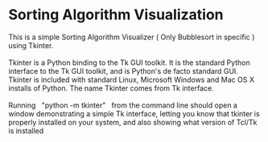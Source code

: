 # Sorting Algorithm Visualization
This is a simple Sorting Algorithm Visualizer ( Only Bubblesort in specific ) using Tkinter. <br> <br>
Tkinter is a Python binding to the Tk GUI toolkit. It is the standard Python interface to the Tk GUI toolkit, and is Python's de facto standard GUI. Tkinter is included with standard Linux, Microsoft Windows and Mac OS X installs of Python. The name Tkinter comes from Tk interface. <br> <br>
Running   &nbsp; "python -m tkinter" &nbsp; from the command line should open a window demonstrating a simple Tk interface, letting you know that tkinter is properly installed on your system, and also showing what version of Tcl/Tk is installed <br> <br>
